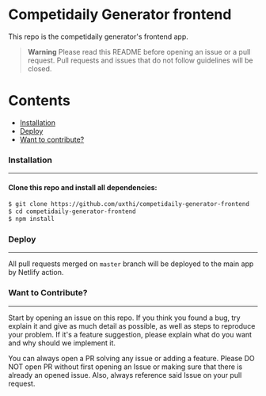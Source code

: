 # Competidaily Generator frontend

This repo is the competidaily generator's frontend app.

> **Warning**
> Please read this README before opening an issue or a pull request. Pull requests and issues that do not follow guidelines will be closed.

Contents
========

 * [Installation](#installation)
 * [Deploy](#deploy)
 * [Want to contribute?](#want-to-contribute)

### Installation
---

#### Clone this repo and install all dependencies:

```bash
$ git clone https://github.com/uxthi/competidaily-generator-frontend
$ cd competidaily-generator-frontend
$ npm install
```

### Deploy
---

All pull requests merged on `master` branch will be deployed to the main app by Netlify action.

### Want to Contribute?
---

Start by opening an issue on this repo. If you think you found a bug, try explain it and give as much detail as possible, as well as steps to reproduce your problem. If it's a feature suggestion, please explain what do you want and why should we implement it.

You can always open a PR solving any issue or adding a feature. Please DO NOT open PR without first opening an Issue or making sure that there is already an opened issue. Also, always reference said Issue on your pull request.
